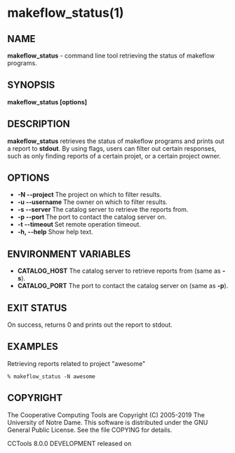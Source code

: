 






















# makeflow_status(1)

## NAME
**makeflow_status** - command line tool retrieving the status of makeflow programs.

## SYNOPSIS
****makeflow_status [options]****

## DESCRIPTION

**makeflow_status** retrieves the status of makeflow programs and prints out a report to **stdout**. By using flags, users can filter out certain responses, such as only finding reports of a certain projet, or a certain project owner.


## OPTIONS

- **-N --project <project>** The project on which to filter results.
- **-u --username <user>** The owner on which to filter results.
- **-s --server <server>** The catalog server to retrieve the reports from.
- **-p --port <port>** The port to contact the catalog server on.
- **-t --timeout <time>** Set remote operation timeout.
- **-h, --help** Show help text.


## ENVIRONMENT VARIABLES


- ****CATALOG_HOST**** The catalog server to retrieve reports from (same as **-s**).
- ****CATALOG_PORT**** The port to contact the catalog server on (same as **-p**).


## EXIT STATUS
On success, returns 0 and prints out the report to stdout.

## EXAMPLES

Retrieving reports related to project "awesome"

```
% makeflow_status -N awesome
```


## COPYRIGHT

The Cooperative Computing Tools are Copyright (C) 2005-2019 The University of Notre Dame.  This software is distributed under the GNU General Public License.  See the file COPYING for details.

CCTools 8.0.0 DEVELOPMENT released on 

